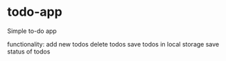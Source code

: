 # todo-app
Simple to-do app

functionality:
add new todos
delete todos
save todos in local storage
save status of todos
